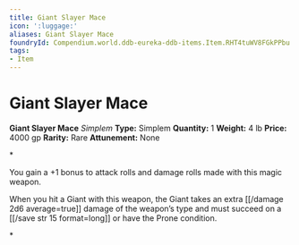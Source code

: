 ```yaml
---
title: Giant Slayer Mace
icon: ':luggage:'
aliases: Giant Slayer Mace
foundryId: Compendium.world.ddb-eureka-ddb-items.Item.RHT4tuWV8FGkPPbu
tags:
- Item
---
```


# Giant Slayer Mace

**Giant Slayer Mace**
_Simplem_
**Type:** Simplem
**Quantity:** 1
**Weight:** 4 lb
**Price:** 4000 gp
**Rarity:** Rare
**Attunement:** None

*<p>You gain a +1 bonus to attack rolls and damage rolls made with this magic weapon.

When you hit a Giant with this weapon, the Giant takes an extra  [[/damage 2d6 average=true]] damage of the weapon’s type and must succeed on a [[/save str 15 format=long]] or have the Prone condition.</p>*
